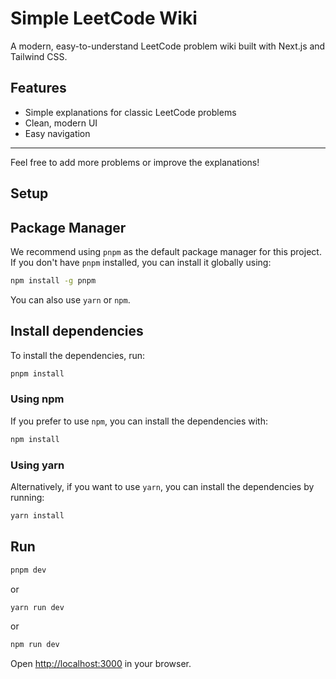 # Simple LeetCode Wiki

A modern, easy-to-understand LeetCode problem wiki built with Next.js and Tailwind CSS.

## Features

- Simple explanations for classic LeetCode problems
- Clean, modern UI
- Easy navigation

---

Feel free to add more problems or improve the explanations!

## Setup

## Package Manager

We recommend using `pnpm` as the default package manager for this project. If you don't have `pnpm` installed, you can install it globally using:

```bash
npm install -g pnpm
```

You can also use `yarn` or `npm`.

## Install dependencies

To install the dependencies, run:

```bash
pnpm install
```

### Using npm

If you prefer to use `npm`, you can install the dependencies with:

```bash
npm install
```

### Using yarn

Alternatively, if you want to use `yarn`, you can install the dependencies by running:

```bash
yarn install
```

## Run

```bash
pnpm dev
```

 or

```bash
yarn run dev
```

or

```bash
npm run dev
```

Open [http://localhost:3000](http://localhost:3000) in your browser.
